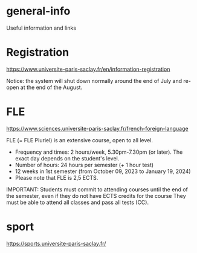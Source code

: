 # general-info
Useful information and links 

# Registration
https://www.universite-paris-saclay.fr/en/information-registration

Notice: the system will shut down normally around the end of July and re-open at the end of the August.

# FLE
https://www.sciences.universite-paris-saclay.fr/french-foreign-language

FLE (= FLE Pluriel) is an extensive course, open to all level.

- Frequency and times: 2 hours/week, 5.30pm-7.30pm (or later). The exact day depends on the student's level.
- Number of hours: 24 hours per semester (+ 1 hour test)
- 12 weeks in 1st semester (from October 09, 2023 to January 19, 2024)
- Please note that FLE is 2,5 ECTS.

IMPORTANT:
Students must commit to attending courses until the end of the semester, even if they do not have ECTS credits for the course 
They must be able to attend all classes and pass all tests (CC).

# sport
https://sports.universite-paris-saclay.fr/

